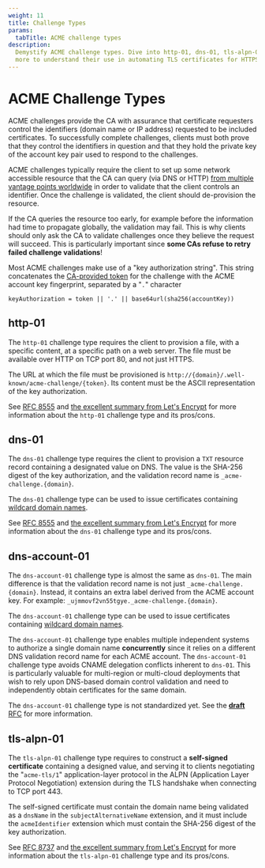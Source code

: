 ```yaml
---
weight: 11
title: Challenge Types
params:
  tabTitle: ACME challenge types
description:
  Demystify ACME challenge types. Dive into http-01, dns-01, tls-alpn-01, and
  more to understand their use in automating TLS certificates for HTTPS.
---
```


# ACME Challenge Types

ACME challenges provide the CA with assurance that certificate requesters
control the identifiers (domain name or IP address) requested to be included
certificates. To successfully complete challenges, clients must both prove that
they control the identifiers in question and that they hold the private key of
the account key pair used to respond to the challenges.

ACME challenges typically require the client to set up some network accessible
resource that the CA can query (via DNS or HTTP)
[from multiple vantage points worldwide](/webpki/mpic/) in order to validate
that the client controls an identifier. Once the challenge is validated, the
client should de-provision the resource.

If the CA queries the resource too early, for example before the information had
time to propagate globally, the validation may fail. This is why clients should
only ask the CA to validate challenges once they believe the request will
succeed. This is particularly important since **some CAs refuse to retry failed
challenge validations**!

Most ACME challenges make use of a "key authorization string". This string
concatenates the [CA-provided token](/acme/overview/#authz) for the challenge
with the ACME account key fingerprint, separated by a "`.`" character

```
keyAuthorization = token || '.' || base64url(sha256(accountKey))
```

## http-01

The `http-01` challenge type requires the client to provision a file, with a
specific content, at a specific path on a web server. The file must be available
over HTTP on TCP port 80, and not just HTTPS.

The URL at which the file must be provisioned is
`http://{domain}/.well-known/acme-challenge/{token}`. Its content must be the
ASCII representation of the key authorization.

See [RFC 8555](https://datatracker.ietf.org/doc/html/rfc8555#section-8.3) and
[the excellent summary from Let's Encrypt](https://letsencrypt.org/docs/challenge-types/#http-01-challenge)
for more information about the `http-01` challenge type and its pros/cons.

## dns-01

The `dns-01` challenge type requires the client to provision a `TXT` resource
record containing a designated value on DNS. The value is the SHA-256 digest of
the key authorization, and the validation record name is
`_acme-challenge.{domain}`.

The `dns-01` challenge type can be used to issue certificates containing
[wildcard domain names](https://www.keyfactor.com/blog/what-is-a-wildcard-certificate/).

See [RFC 8555](https://datatracker.ietf.org/doc/html/rfc8555#section-8.4) and
[the excellent summary from Let's Encrypt](https://letsencrypt.org/docs/challenge-types/#dns-01-challenge)
for more information about the `dns-01` challenge type and its pros/cons.

## dns-account-01

The `dns-account-01` challenge type is almost the same as `dns-01`. The main
difference is that the validation record name is not just
`_acme-challenge.{domain}`. Instead, it contains an extra label derived from the
ACME account key. For example: `_ujmmovf2vn55tgye._acme-challenge.{domain}`.

The `dns-account-01` challenge type can be used to issue certificates containing
[wildcard domain names](https://www.keyfactor.com/blog/what-is-a-wildcard-certificate/).

The `dns-account-01` challenge type enables multiple independent systems to
authorize a single domain name **concurrently** since it relies on a different
DNS validation record name for each ACME account. The `dns-account-01` challenge
type avoids CNAME delegation conflicts inherent to `dns-01`. This is
particularly valuable for multi-region or multi-cloud deployments that wish to
rely upon DNS-based domain control validation and need to independently obtain
certificates for the same domain.

The `dns-account-01` challenge type is not standardized yet. See the
<ins>**draft**</ins>
[RFC](https://datatracker.ietf.org/doc/draft-ietf-acme-dns-account-label/) for
more information.

## tls-alpn-01

The `tls-alpn-01` challenge type requires to construct a **self-signed
certificate** containing a designed value, and serving it to clients negotiating
the "`acme-tls/1`" application-layer protocol in the ALPN (Application Layer
Protocol Negotiation) extension during the TLS handshake when connecting to TCP
port 443.

The self-signed certificate must contain the domain name being validated as a
`dnsName` in the `subjectAlternativeName` extension, and it must include the
`acmeIdentifier` extension which must contain the SHA-256 digest of the key
authorization.

See [RFC 8737](https://datatracker.ietf.org/doc/html/rfc8737) and
[the excellent summary from Let's Encrypt](https://letsencrypt.org/docs/challenge-types/#tls-alpn-01)
for more information about the `tls-alpn-01` challenge type and its pros/cons.

